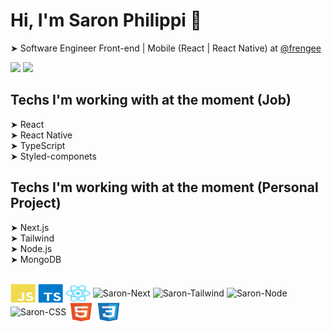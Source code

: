 # Hi, I'm Saron Philippi 👋

➤ Software Engineer Front-end | Mobile  (React | React Native) at [@frengee](https://www.linkedin.com/company/frengee/) 

<div> 
  <a href = "mailto:saron.ph@gmail.com"><img src="https://img.shields.io/badge/-Gmail-%23333?style=for-the-badge&logo=gmail&logoColor=white" target="_blank"></a>
  <a href="https://www.linkedin.com/in/saron-philippi" target="_blank"><img src="https://img.shields.io/badge/-LinkedIn-%230077B5?style=for-the-badge&logo=linkedin&logoColor=white" target="_blank"></a> 
</div>

## Techs I'm working with at the moment (Job)

➤ React  
➤ React Native  
➤ TypeScript  
➤ Styled-componets  

## Techs I'm working with at the moment (Personal Project)

➤ Next.js  
➤ Tailwind  
➤ Node.js  
➤ MongoDB  

<div style="display: inline_block"><br>
  
  <img align="center" alt="Saron-Js" height="30" width="40" src="https://raw.githubusercontent.com/devicons/devicon/master/icons/javascript/javascript-plain.svg">
  <img align="center" alt="Saron-Ts" height="30" width="40" src="https://raw.githubusercontent.com/devicons/devicon/master/icons/typescript/typescript-plain.svg">
  <img align="center" alt="Saron-React" height="30" width="40" src="https://raw.githubusercontent.com/devicons/devicon/master/icons/react/react-original.svg">
  <img align="center" alt="Saron-Next" height="30" width="40" src="https://cdn.jsdelivr.net/gh/devicons/devicon/icons/nextjs/nextjs-original.svg">
  <img align="center" alt="Saron-Tailwind" height="30" width="40" src="https://cdn.jsdelivr.net/gh/devicons/devicon/icons/tailwindcss/tailwindcss-plain.svg">
  <img align="center" alt="Saron-Node" height="30" width="40" src="https://cdn.jsdelivr.net/gh/devicons/devicon/icons/nodejs/nodejs-original-wordmark.svg">
  <img align="center" alt="Saron-CSS" height="30" width="40" src="https://cdn.jsdelivr.net/gh/devicons/devicon/icons/mongodb/mongodb-original-wordmark.svg">
  <img align="center" alt="Saron-HTML" height="30" width="40" src="https://raw.githubusercontent.com/devicons/devicon/master/icons/html5/html5-original.svg">
  <img align="center" alt="Saron-CSS" height="30" width="40" src="https://raw.githubusercontent.com/devicons/devicon/master/icons/css3/css3-original.svg">
</div>

